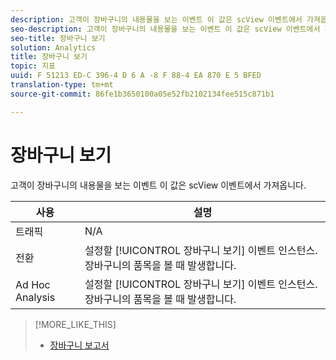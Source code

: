 ```yaml
---
description: 고객이 장바구니의 내용물을 보는 이벤트 이 값은 scView 이벤트에서 가져옵니다.
seo-description: 고객이 장바구니의 내용물을 보는 이벤트 이 값은 scView 이벤트에서 가져옵니다.
seo-title: 장바구니 보기
solution: Analytics
title: 장바구니 보기
topic: 지표
uuid: F 51213 ED-C 396-4 D 6 A -8 F 88-4 EA 870 E 5 BFED
translation-type: tm+mt
source-git-commit: 86fe1b3650100a05e52fb2102134fee515c871b1

---
```



# 장바구니 보기

고객이 장바구니의 내용물을 보는 이벤트 이 값은 scView 이벤트에서 가져옵니다.

| 사용 | 설명 |
|---|---|
| 트래픽 | N/A |
| 전환 | 설정할 [!UICONTROL 장바구니 보기] 이벤트 인스턴스. 장바구니의 품목을 볼 때 발생합니다. |
| Ad Hoc Analysis | 설정할 [!UICONTROL 장바구니 보기] 이벤트 인스턴스. 장바구니의 품목을 볼 때 발생합니다. |

>[!MORE_LIKE_THIS]
>
>* [장바구니 보고서](/help/components/c-variables/dimensionslist/reports-shopping-cart.md)

